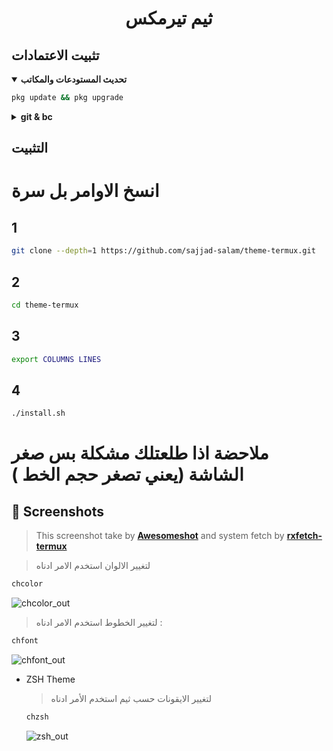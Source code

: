 <h1 align="center">ثيم تيرمكس</h1>



## تثبيت الاعتمادات 

  <details open>
  <summary><strong>تحديث المستودعات والمكاتب </strong></summary>

```bash
pkg update && pkg upgrade
```

  </details>

  <details>
  <summary><strong>git & bc</strong></summary>

```bash
pkg i -y git bc
```

  </details>

## التثبيت 
# انسخ الاوامر بل سرة 

## 1
```bash
git clone --depth=1 https://github.com/sajjad-salam/theme-termux.git
```
## 2
```bash
cd theme-termux
```

## 3
```bash
export COLUMNS LINES
```

## 4
```bash
./install.sh
```

# ملاحضة اذا طلعتلك مشكلة بس صغر الشاشة (يعني تصغر حجم الخط )
## :camera_flash: Screenshots

> This screenshot take by [**Awesomeshot**](https://github.com/mayTermux/awesomeshot) and system fetch by [**rxfetch-termux**](https://github.com/mayTermux/rxfetch-termux)

>  لتغيير الالوان  استخدم الامر ادناه 

  ```bash
  chcolor
  ```

  ![chcolor_out](https://user-images.githubusercontent.com/64394320/170211188-69f6317f-31e5-4feb-8422-3b0912ec3f8d.png)


  > لتغيير الخطوط   استخدم الامر ادناه :

  ```bash
  chfont
  ```

  ![chfont_out](https://user-images.githubusercontent.com/64394320/170211200-74ffac55-3181-4b43-9faa-a076ba847a70.png)

- ZSH Theme

  > لتغيير الايقونات حسب ثيم استخدم الأمر ادناه 

  ```bash
  chzsh
  ```

  ![zsh_out](https://user-images.githubusercontent.com/64394320/170211230-059d59be-376b-440c-9fb9-ea3750c983b9.png)



